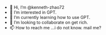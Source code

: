 - 👋 Hi, I’m @kenneth-zhao72
- 👀 I’m interested in GPT.
- 🌱 I’m currently learning how to use GPT.
- 💞️ I’m looking to collaborate on get rich.
- 📫 How to reach me ...i do not know. mail me?

<!---
kenneth-zhao72/kenneth-zhao72 is a ✨ special ✨ repository because its `README.md` (this file) appears on your GitHub profile.
You can click the Preview link to take a look at your changes.
--->
